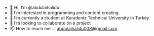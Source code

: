- 👋 Hi, I’m @abdulaihalidu
- 👀 I’m interested in programming and content creating 
- 🌱 I’m currently a student at Karadeniz Technical University in Turkey 
- 💞️ I’m looking to collaborate on a project 
- 📫 How to reach me ... abdulaihalidu008@gmail.com

<!---
abdulaihalidu/abdulaihalidu is a ✨ special ✨ repository because its `README.md` (this file) appears on your GitHub profile.
You can click the Preview link to take a look at your changes.
--->
